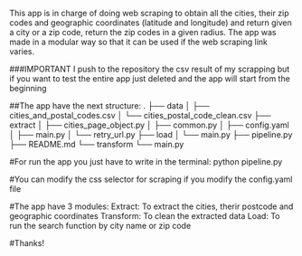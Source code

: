 This app is in charge of doing web scraping to obtain all the cities, their zip codes and geographic coordinates (latitude and longitude) and return given a city or a zip code, return the zip codes in a given radius. The app was made in a modular way so that it can be used if the web scraping link varies.

###IMPORTANT I push to the repository the csv result of my scrapping but if you want to test the entire app just deleted and the app will start from the beginning


##The app have the next structure:
.
├── data
│   ├── cities_and_postal_codes.csv
│   └── cities_postal_code_clean.csv
├── extract
│   ├── cities_page_object.py
│   ├── common.py
│   ├── config.yaml
│   ├── main.py
│   └── retry_url.py
├── load
│   └── main.py
├── pipeline.py
├── README.md
└── transform
    └── main.py

#For run the app you just have to write in the terminal: python pipeline.py

#You can modify the css selector for scraping if you modify the config.yaml file

#The app have 3 modules:
Extract: To extract the cities, therir postcode and geographic coordinates
Transform: To clean the extracted data
Load: To run the search function by city name or zip code

#Thanks!

